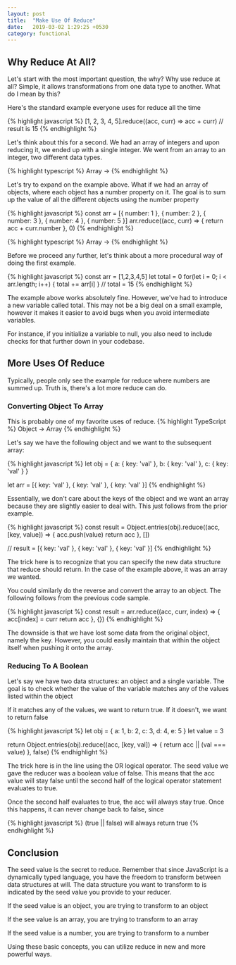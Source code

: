 ```yaml
---
layout: post
title:  "Make Use Of Reduce"
date:   2019-03-02 1:29:25 +0530
category: functional
---
```


## Why Reduce At All?

Let's start with the most important question, the why? Why use reduce at all? Simple, it allows transformations from one data type to another. What do I mean by this? 

Here's the standard example everyone uses for reduce all the time

{% highlight javascript %}
[1, 2, 3, 4, 5].reduce((acc, curr) => acc + curr)
// result is 15
{% endhighlight %}

Let's think about this for a second. We had an array of integers and upon reducing it, we ended up with a single integer. We went from an array to an integer, two different data types. 

{% highlight typescript %}
Array<int> -> <int>
{% endhighlight %}

Let's try to expand on the example above. What if we had an array of objects, where each object has a number property on it. The goal is to sum up the value of all the different objects using the number property

{% highlight javascript %}
const arr = [{ number: 1 }, { number: 2 }, { number: 3 }, { number: 4 }, { number: 5 }]
arr.reduce((acc, curr) => {
  return acc + curr.number
}, 0)
{% endhighlight %}

{% highlight typescript %}
Array<object> -> <int>
{% endhighlight %}

Before we proceed any further, let's think about a more procedural way of doing the first example.

{% highlight javascript %}
const arr = [1,2,3,4,5]
let total = 0
for(let i = 0; i < arr.length; i++) {
  total += arr[i]
}
//  total = 15
{% endhighlight %}

The example above works absolutely fine. However, we've had to introduce a new variable called total. This may not be a big deal on a small example, however it makes it easier to avoid bugs when you avoid intermediate variables. 

For instance, if you initialize a variable to null, you also need to include checks for that further down in your codebase. 

## More Uses Of Reduce

Typically, people only see the example for reduce where numbers are summed up. Truth is, there's a lot more reduce can do.

### Converting Object To Array

This is probably one of my favorite uses of reduce. 
{% highlight TypeScript %}
 Object -> Array<T>
{% endhighlight %}

Let's say we have the following object and we want to the subsequent array:

{% highlight javascript %}
let obj = {
  a: { key: 'val' },
  b: { key: 'val' },
  c: { key: 'val' }
}

let arr = [{ key: 'val' }, { key: 'val' }, { key: 'val' }]
{% endhighlight %}

Essentially, we don't care about the keys of the object and we want an array because they are slightly easier to deal with.
This just follows from the prior example.

{% highlight javascript %}
const result = Object.entries(obj).reduce((acc, [key, value]) => {
  acc.push(value)
  return acc
}, [])

//  result = [{ key: 'val' }, { key: 'val' }, { key: 'val' }]
{% endhighlight %}

The trick here is to recognize that you can specify the new data structure that reduce should return. In the case of the example above, it was an array we wanted. 

You could similarly do the reverse and convert the array to an object. The following follows from the previous code sample.

{% highlight javascript %}
const result = arr.reduce((acc, curr, index) => {
  acc[index] = curr
  return acc
}, {})
{% endhighlight %}

The downside is that we have lost some data from the original object, namely the key. However, you could easily maintain that within the object itself when pushing it onto the array.

### Reducing To A Boolean

Let's say we have two data structures: an object and a single variable. The goal is to check whether the value of the variable matches any of the values listed within the object

If it matches any of the values, we want to return true. If it doesn't, we want to return false

{% highlight javascript %}
let obj = { a: 1, b: 2, c: 3, d: 4, e: 5 }
let value = 3

return Object.entries(obj).reduce((acc, [key, val]) => {
  return acc || (val === value)
}, false)
{% endhighlight %}

The trick here is in the line using the OR logical operator. The seed value we gave the reducer was a boolean value of false. This means that the acc value will stay false until the second half of the logical operator statement evaluates to true. 

Once the second half evaluates to true, the acc will always stay true. Once this happens, it can never change back to false, since 

{% highlight javascript %}
 (true || false) will always return true
{% endhighlight %}

## Conclusion

The seed value is the secret to reduce. Remember that since JavaScript is a dynamically typed language, you have the freedom to transform between data structures at will. The data structure you want to transform to is indicated by the seed value you provide to your reducer. 

If the seed value is an object, you are trying to transform to an object

If the see value is an array, you are trying to transform to an array

If the seed value is a number, you are trying to transform to a number

Using these basic concepts, you can utilize reduce in new and more powerful ways.